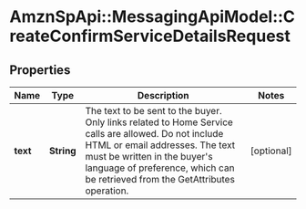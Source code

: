# AmznSpApi::MessagingApiModel::CreateConfirmServiceDetailsRequest

## Properties
Name | Type | Description | Notes
------------ | ------------- | ------------- | -------------
**text** | **String** | The text to be sent to the buyer. Only links related to Home Service calls are allowed. Do not include HTML or email addresses. The text must be written in the buyer&#x27;s language of preference, which can be retrieved from the GetAttributes operation. | [optional] 

